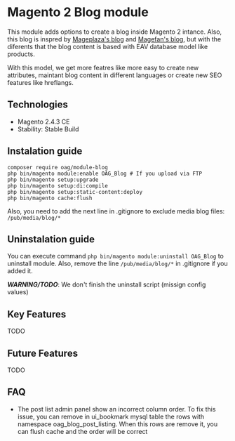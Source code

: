 # Magento 2 Blog module
This module adds options to create a blog inside Magento 2 intance. Also, this blog is inspred by [Mageplaza's blog](https://github.com/mageplaza/magento-2-blog) and [Magefan's blog](https://github.com/magefan/module-blog), but with the diferents that the blog content is based with EAV database model like products.

With this model, we get more featres like more easy to create new attributes, maintant blog content in different languages or create new SEO features like hreflangs.

## Technologies
- Magento 2.4.3 CE
- Stability: Stable Build

## Instalation guide
```
composer require oag/module-blog
php bin/magento module:enable OAG_Blog # If you upload via FTP
php bin/magento setup:upgrade
php bin/magento setup:di:compile
php bin/magento setup:static-content:deploy
php bin/magento cache:flush
```
Also, you need to add the next line in .gitignore to exclude media blog files: ```/pub/media/blog/*```
## Uninstalation guide
You can execute command ```php bin/magento module:uninstall OAG_Blog``` to uninstall module.
Also, remove the line ```/pub/media/blog/*``` in .gitignore if you added it.

***WARNING/TODO***: We don't finish the uninstall script (missign config values)

## Key Features
TODO

## Future Features
TODO

## FAQ
- The post list admin panel show an incorrect column order.
To fix this issue, you can remove in ui_bookmark mysql table the rows with namespace oag_blog_post_listing. When this rows are remove it, you can flush cache and the order will be correct
